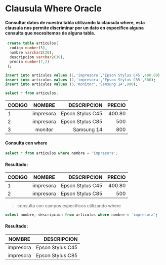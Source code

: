 # Clausula Where Oracle
#### Consultar datos de nuestra tabla utilizando la clausula where, esta clausula nos permite discriminar por un dato en especifico alguna consulta que necesitemos de alguna tabla.

```sql
 create table articulos(
  codigo number(5),
  nombre varchar2(20),
  descripcion varchar2(30),
  precio number(7,2)
 );
 ```
 
 ```sql
 insert into articulos values (1,'impresora','Epson Stylus C45',400.80);
 insert into articulos values (2,'impresora','Epson Stylus C85',500);
 insert into articulos values (3,'monitor','Samsung 14',800);
 ```
 
 ```sql
 select * from articulos;
 ```
 
 | CODIGO            | NOMBRE           |  DESCRIPCION   |   PRECIO   |
 | ------------------|:----------------:|---------------:|-----------:|
 | 1            | impresora           |  Epson Stylus C45   |   400.80   |
 | 2            | impresora           |  Epson Stylus C85   |   500   |
 | 3            | monitor           |  Samsung 14   |   800   |
 
 #### Consulta con where
  ```sql
 select * from articulos where nombre = 'impresora';
 ```
 #### Resultado: 
 | CODIGO            | NOMBRE           |  DESCRIPCION   |   PRECIO   |
 | ------------------|:----------------:|---------------:|-----------:|
 | 1            | impresora           |  Epson Stylus C45   |   400.80   |
 | 2            | impresora           |  Epson Stylus C85   |   500   |

 
> consulta con campos especificos utilizando where
 ```sql
 select nombre, descripcion from articulos where nombre = 'impresora';
 ```
  #### Resultado: 
  
| NOMBRE           |  DESCRIPCION   |
|:----------------:|---------------:|
| impresora           |  Epson Stylus C45   |
| impresora           |  Epson Stylus C85   |
